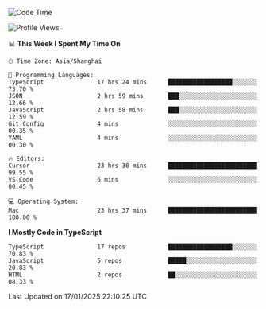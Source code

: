 <!--START_SECTION:waka-->
![Code Time](http://img.shields.io/badge/Code%20Time-7%2C231%20hrs-blue)

![Profile Views](http://img.shields.io/badge/Profile%20Views-1-blue)

📊 **This Week I Spent My Time On** 

```text
🕑︎ Time Zone: Asia/Shanghai

💬 Programming Languages: 
TypeScript               17 hrs 24 mins      ██████████████████░░░░░░░   73.70 % 
JSON                     2 hrs 59 mins       ███░░░░░░░░░░░░░░░░░░░░░░   12.66 % 
JavaScript               2 hrs 58 mins       ███░░░░░░░░░░░░░░░░░░░░░░   12.59 % 
Git Config               4 mins              ░░░░░░░░░░░░░░░░░░░░░░░░░   00.35 % 
YAML                     4 mins              ░░░░░░░░░░░░░░░░░░░░░░░░░   00.30 % 

🔥 Editors: 
Cursor                   23 hrs 30 mins      █████████████████████████   99.55 % 
VS Code                  6 mins              ░░░░░░░░░░░░░░░░░░░░░░░░░   00.45 % 

💻 Operating System: 
Mac                      23 hrs 37 mins      █████████████████████████   100.00 % 
```

**I Mostly Code in TypeScript** 

```text
TypeScript               17 repos            ██████████████████░░░░░░░   70.83 % 
JavaScript               5 repos             █████░░░░░░░░░░░░░░░░░░░░   20.83 % 
HTML                     2 repos             ██░░░░░░░░░░░░░░░░░░░░░░░   08.33 % 
```




 Last Updated on 17/01/2025 22:10:25 UTC
<!--END_SECTION:waka-->
